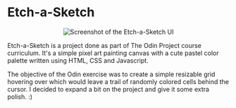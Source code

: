 # Etch-a-Sketch
<p align="center">
  <img src="https://user-images.githubusercontent.com/62397807/191095985-08add435-9674-45b7-888d-99f5379c5e1e.png" alt="Screenshot of the Etch-a-Sketch UI"/>
</p>

Etch-a-Sketch is a project done as part of The Odin Project course curriculum. It's a simple pixel art painting canvas with a cute pastel color palette written using HTML, CSS and Javascript.

The objective of the Odin exercise was to create a simple resizable grid hovering over which would leave a trail of randomly colored cells behind the cursor. I decided to expand a bit on the project and give it some extra polish. :)
